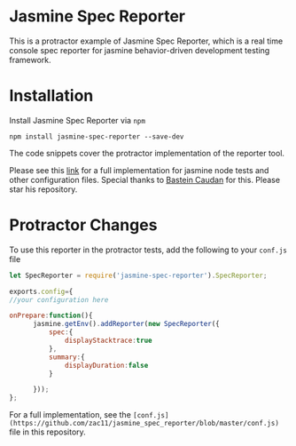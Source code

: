 # Jasmine Spec Reporter

This is a protractor example of Jasmine Spec Reporter, which is a real time console spec reporter for jasmine behavior-driven development testing framework.


# Installation

Install Jasmine Spec Reporter via `npm` 

`npm install jasmine-spec-reporter --save-dev`

The code snippets cover the protractor implementation of the reporter tool. 

Please see this [link](https://github.com/bcaudan/jasmine-spec-reporter) for a full implementation for jasmine node tests and other configuration files. Special thanks to [Bastein Caudan](https://github.com/bcaudan) for this. Please star his repository.


# Protractor Changes

To use this reporter in the protractor tests, add the following to your `conf.js` file

```javascript
let SpecReporter = require('jasmine-spec-reporter').SpecReporter;

exports.config={
//your configuration here

onPrepare:function(){
      jasmine.getEnv().addReporter(new SpecReporter({
          spec:{
              displayStacktrace:true
          },
          summary:{
              displayDuration:false
          }

      }));
};
```

For a full implementation, see the `[conf.js](https://github.com/zac11/jasmine_spec_reporter/blob/master/conf.js)` file in this repository.
